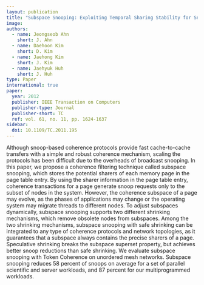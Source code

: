 ```yaml
---
layout: publication
title: "Subspace Snooping: Exploiting Temporal Sharing Stability for Snoop Reduction"
image: 
authors:
  - name: Jeongseob Ahn
    short: J. Ahn
  - name: Daehoon Kim
    short: D. Kim
  - name: Jaehong Kim
    short: J. Kim
  - name: Jaehyuk Huh
    short: J. Huh
type: Paper
international: true
paper:
  year: 2012
  publisher: IEEE Transaction on Computers
  publisher-type: Journal
  publisher-short: TC
  ref: vol. 61, no. 11, pp. 1624-1637
sidebar:
  doi: 10.1109/TC.2011.195
---
```


Although snoop-based coherence protocols provide fast cache-to-cache transfers with a simple and robust coherence mechanism, scaling the protocols has been difficult due to the overheads of broadcast snooping. In this paper, we propose a coherence filtering technique called subspace snooping, which stores the potential sharers of each memory page in the page table entry. By using the sharer information in the page table entry, coherence transactions for a page generate snoop requests only to the subset of nodes in the system. However, the coherence subspace of a page may evolve, as the phases of applications may change or the operating system may migrate threads to different nodes. To adjust subspaces dynamically, subspace snooping supports two different shrinking mechanisms, which remove obsolete nodes from subspaces. Among the two shrinking mechanisms, subspace snooping with safe shrinking can be integrated to any type of coherence protocols and network topologies, as it guarantees that a subspace always contains the precise sharers of a page. Speculative shrinking breaks the subspace superset property, but achieves better snoop reductions than safe shrinking. We evaluate subspace snooping with Token Coherence on unordered mesh networks. Subspace snooping reduces 58 percent of snoops on average for a set of parallel scientific and server workloads, and 87 percent for our multiprogrammed workloads.
